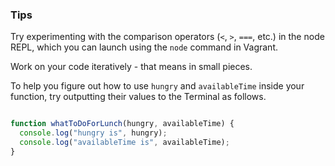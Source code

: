 ### Tips

Try experimenting with the comparison operators (`<`, `>`, `===`, etc.) in the node REPL, which you can launch using the `node` command in Vagrant.

Work on your code iteratively - that means in small pieces. 

To help you figure out how to use `hungry` and `availableTime` inside your function, try outputting their values to the Terminal as follows.

```javascript

function whatToDoForLunch(hungry, availableTime) {
  console.log("hungry is", hungry);
  console.log("availableTime is", availableTime);
}
```



